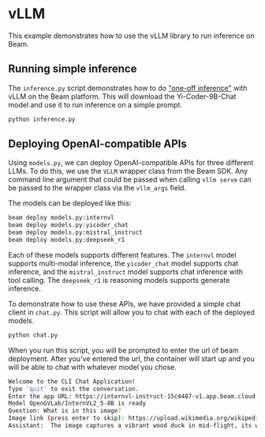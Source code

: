 # vLLM

This example demonstrates how to use the vLLM library to run inference on Beam. 

## Running simple inference
The `inference.py` script demonstrates how to do ["one-off inference"](https://docs.vllm.ai/en/latest/getting_started/examples/offline_inference.html) with vLLM on the Beam platform. This will download the Yi-Coder-9B-Chat model and use it to run inference on a simple prompt.

```bash
python inference.py
```

## Deploying OpenAI-compatible APIs

Using `models.py`, we can deploy OpenAI-compatible APIs for three different LLMs. To do this, we use the `VLLM` wrapper class from the Beam SDK. Any command line argument that could be passed when calling `vllm serve` can be passed to the wrapper class via the `vllm_args` field. 

The models can be deployed like this: 

```bash
beam deploy models.py:internvl
beam deploy models.py:yicoder_chat
beam deploy models.py:mistral_instruct
beam deploy models.py:deepseek_r1
```

Each of these models supports different features. The `internvl` model supports multi-modal inference, the `yicoder_chat` model supports chat inference, and the `mistral_instruct` model supports chat inference with tool calling. The `deepseek_r1` is reasoning models supports generate inference.

To demonstrate how to use these APIs, we have provided a simple chat client in `chat.py`. This script will allow you to chat with each of the deployed models. 

```bash
python chat.py
```

When you run this script, you will be prompted to enter the url of beam deployment. After you've entered the url, the container will start up and you will be able to chat with whatever model you chose. 

```bash
Welcome to the CLI Chat Application!
Type 'quit' to exit the conversation.
Enter the app URL: https://internvl-instruct-15c4487-v1.app.beam.cloud
Model OpenGVLab/InternVL2_5-8B is ready
Question: What is in this image?
Image link (press enter to skip): https://upload.wikimedia.org/wikipedia/commons/8/86/Wood.duck.arp.jpg
Assistant:  The image captures a vibrant wood duck in mid-flight, its wings spread wide as it soars through a lush field dotted with yellow flowers. The duck's head is adorned with striking red and black markings, while its body is a mix of green, white, and brown feathers. The perspective of the photo is from below, placing the duck in the center and giving a sense of its impressive wingspan. The background is a vivid green, filled with various shades of green and yellow flowers, providing a stark contrast to the duck's colorful plumage. The image is a beautiful representation of wildlife in its natural habitat
```